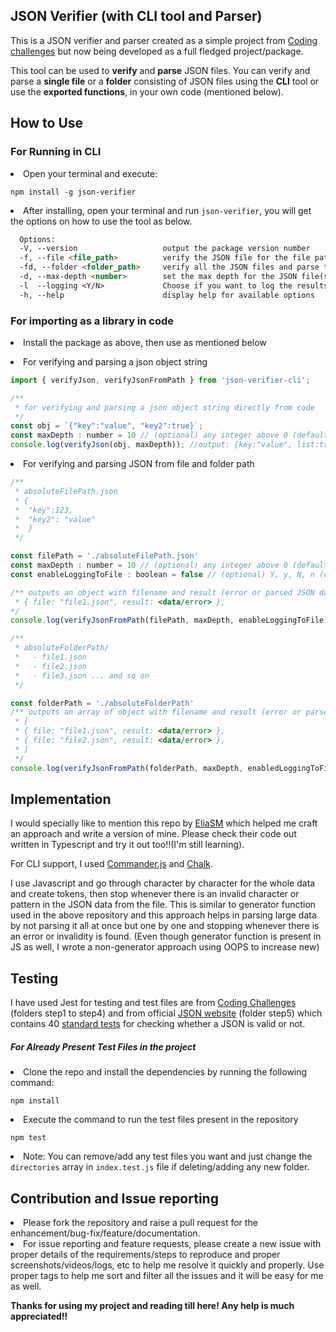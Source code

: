 <section><h2>JSON Verifier (with CLI tool and Parser)</h2></section>
This is a JSON verifier and parser created as a simple project from <a href="https://github.com/CodingChallengesFYI">Coding challenges</a> but now being developed as a full fledged project/package.

<p></p>
This tool can be used to <b>verify</b> and <b>parse</b> JSON files. 
You can verify and parse a <b>single file</b> or a <b>folder</b> consisting of JSON files using the <b>CLI</b> tool or use the <b>exported functions</b>, in your own code (mentioned below).

<section><h2>How to Use</h2></section>

<section><h3>For Running in CLI</h3></section>
<li>Open your terminal and execute:</li>
<p></p> 
<pre><code>npm install -g json-verifier</code></pre>
<li>After installing, open your terminal and run <code>json-verifier</code>, you will get the options on how to use the tool as below.</li>
<p></p>

```markdown
  Options:
  -V, --version                   output the package version number
  -f, --file <file_path>          verify the JSON file for the file path given
  -fd, --folder <folder_path>     verify all the JSON files and parse them for the folder path given
  -d, --max-depth <number>        set the max depth for the JSON file(s) you want to check
  -l  --logging <Y/N>             Choose if you want to log the results of the verification. By default it is enabled.             
  -h, --help                      display help for available options
```

<section><h3>For importing as a library in code</h3></section>
<li>Install the package as above, then use as mentioned below</li>
<p></p>
<li>For verifying and parsing a json object string

```javascript
import { verifyJson, verifyJsonFromPath } from 'json-verifier-cli';

/**
 * for verifying and parsing a json object string directly from code
 */
const obj = `{"key":"value", "key2":true}`;
const maxDepth : number = 10 // (optional) any integer above 0 (default is 19) 
console.log(verifyJson(obj, maxDepth)); //output: {key:"value", list:true}
```
<li>For verifying and parsing JSON from file and folder path

```javascript
/**
 * absoluteFilePath.json
 * {
 *  "key":123,
 *  "key2": "value"
 *  }
 */

const filePath = './absoluteFilePath.json'
const maxDepth : number = 10 // (optional) any integer above 0 (default is 19) 
const enableLoggingToFile : boolean = false // (optional) Y, y, N, n (default is Yes or enabled)

/** outputs an object with filename and result (error or parsed JSON data)
 * { file: "file1.json", result: <data/error> },
*/
console.log(verifyJsonFromPath(filePath, maxDepth, enableLoggingToFile))

/**
 * absoluteFolderPath/
 *   - file1.json
 *   - file2.json
 *   - file3.json ... and so on
 */

const folderPath = './absoluteFolderPath'
/** outputs an array of object with filename and result (error or parsed JSON data)
 * [
 * { file: "file1.json", result: <data/error> },
 * { file: "file2.json", result: <data/error> },
 * ]
 */
console.log(verifyJsonFromPath(folderPath, maxDepth, enabledLoggingToFile)) 
```
<section><h2>Implementation</h2></section>
I would specially like to mention this repo by <a href="https://github.com/eliasm307/coding-challenges/tree/main/packages/json-parser">EliaSM</a> which helped me craft an approach and write a version of mine. Please check their code out written in Typescript and try it out too!!(I'm still learning).
<p></p>
For CLI support, I used <a href="https://www.npmjs.com/package/commander">Commander.js</a> and <a href="https://www.npmjs.com/package/chalk">Chalk</a>.
<p></p>
I use Javascript and go through character by character for the whole data and create tokens, then stop whenever there is an invalid character or pattern in the JSON data from the file.
This is similar to generator function used in the above repository and this approach helps in parsing large data by not parsing it all at once but one by one and stopping whenever there is an error or invalidity is found.
(Even though generator function is present in JS as well, I wrote a non-generator approach using OOPS to increase new)

<section><h2>Testing</h2></section>
I have used Jest for testing and test files are from <a href="https://codingchallenges.fyi/challenges/challenge-json-parser/">Coding Challenges</a> (folders step1 to step4) and from official <a href="https://www.json.org/">JSON website</a> (folder step5) which contains 40 <a href="https://www.json.org/JSON_checker/test.zip">standard tests</a> for checking whether a JSON is valid or not.

<h5>For Already Present Test Files in the project</h5>
<li>Clone the repo and install the dependencies by running the following command:</li>
<p></p>
<pre><code>npm install</code></pre>
<li>Execute the command to run the test files present in the repository</li>
<p></p> 
<pre><code>npm test</code></pre>
<li>Note: You can remove/add any test files you want and just change the <code>directories</code> array in <code>index.test.js</code> file if deleting/adding any new folder.</li>

<p></p>

<section><h2>Contribution and Issue reporting</h2></section>
<li>Please fork the repository and raise a pull request for the enhancement/bug-fix/feature/documentation. 
<li>For issue reporting and feature requests, please create a new issue with proper details of the requirements/steps to reproduce and proper screenshots/videos/logs, etc to help me resolve it quickly and properly. Use proper tags to help me sort and filter all the issues and it will be easy for me as well.

<p></p>

<b>Thanks for using my project and reading till here! Any help is much appreciated!!</b>

